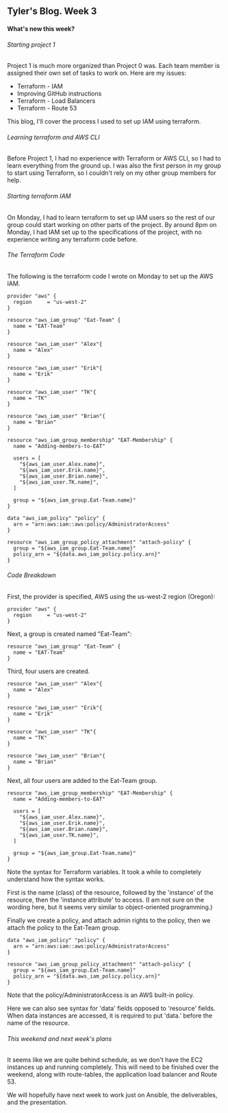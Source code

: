 ## Tyler's Blog. Week 3
#### What's new this week?

###### Starting project 1
Project 1 is much more organized than Project 0 was. Each team member is assigned their own set of tasks to work on.
Here are my issues:
* Terraform - IAM
* Improving GitHub instructions
* Terraform - Load Balancers
* Terraform - Route 53

This blog, I'll cover the process I used to set up IAM using terraform.

###### Learning terraform and AWS CLI
Before Project 1, I had no experience with Terraform or AWS CLI, so I had to learn everything from the ground up. I was also the first person in my group to start using Terraform, so I couldn't rely on my other group members for help.

###### Starting terraform IAM
On Monday, I had to learn terraform to set up IAM users so the rest of our group could start working on other parts of the project. By around 8pm on Monday, I had IAM set up to the specifications of the project, with no experience writing any terraform code before.

###### The Terraform Code
The following is the terraform code I wrote on Monday to set up the AWS IAM.

```
provider "aws" {
  region     = "us-west-2"
}

resource "aws_iam_group" "Eat-Team" {
  name = "EAT-Team"
}

resource "aws_iam_user" "Alex"{
  name = "Alex"
}

resource "aws_iam_user" "Erik"{
  name = "Erik"
}

resource "aws_iam_user" "TK"{
  name = "TK"
}

resource "aws_iam_user" "Brian"{
  name = "Brian"
}

resource "aws_iam_group_membership" "EAT-Membership" {
  name = "Adding-members-to-EAT"

  users = [
    "${aws_iam_user.Alex.name}",
    "${aws_iam_user.Erik.name}",
	"${aws_iam_user.Brian.name}",
	"${aws_iam_user.TK.name}",
  ]

  group = "${aws_iam_group.Eat-Team.name}"
}

data "aws_iam_policy" "policy" {
  arn = "arn:aws:iam::aws:policy/AdministratorAccess"
}

resource "aws_iam_group_policy_attachment" "attach-policy" {
  group = "${aws_iam_group.Eat-Team.name}"
  policy_arn = "${data.aws_iam_policy.policy.arn}"
}
```

###### Code Breakdown
First, the provider is specified, AWS using the us-west-2 region (Oregon):
```
provider "aws" {
  region     = "us-west-2"
}
```

Next, a group is created named "Eat-Team":

```
resource "aws_iam_group" "Eat-Team" {
  name = "EAT-Team"
}
```

Third, four users are created.
```
resource "aws_iam_user" "Alex"{
  name = "Alex"
}

resource "aws_iam_user" "Erik"{
  name = "Erik"
}

resource "aws_iam_user" "TK"{
  name = "TK"
}

resource "aws_iam_user" "Brian"{
  name = "Brian"
}
```
Next, all four users are added to the Eat-Team group.

```
resource "aws_iam_group_membership" "EAT-Membership" {
  name = "Adding-members-to-EAT"

  users = [
    "${aws_iam_user.Alex.name}",
    "${aws_iam_user.Erik.name}",
	"${aws_iam_user.Brian.name}",
	"${aws_iam_user.TK.name}",
  ]

  group = "${aws_iam_group.Eat-Team.name}"
}
```
Note the syntax for Terraform variables. It took a while to completely understand how the syntax works.

First is the name (class) of the resource, followed by the 'instance' of the resource, then the 'instance attribute' to access. (I am not sure on the wording here, but it seems very similar to object-oriented programming.)

Finally we create a policy, and attach admin rights to the policy, then we attach the policy to the Eat-Team group.
```
data "aws_iam_policy" "policy" {
  arn = "arn:aws:iam::aws:policy/AdministratorAccess"
}

resource "aws_iam_group_policy_attachment" "attach-policy" {
  group = "${aws_iam_group.Eat-Team.name}"
  policy_arn = "${data.aws_iam_policy.policy.arn}"
}
```
Note that the policy/AdministratorAccess is an AWS built-in policy.

Here we can also see syntax for 'data' fields opposed to 'resource' fields. When data instances are accessed, it is required to put 'data.' before the name of the resource.

###### This weekend and next week's plans
It seems like we are quite behind schedule, as we don't have the EC2 instances up and running completely. This will need to be finished over the weekend, along with route-tables, the application load balancer and Route 53.

We will hopefully have next week to work just on Ansible, the deliverables, and the presentation.
